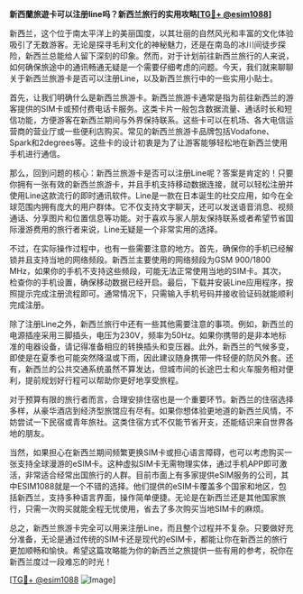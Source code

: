 **新西蘭旅遊卡可以注册line吗？新西兰旅行的实用攻略[[TG💪+ @esim1088](https://t.me/s/esim1088)]**

新西兰，这个位于南太平洋上的美丽国度，以其壮丽的自然风光和丰富的文化体验吸引了无数游客。无论是探寻毛利文化的神秘魅力，还是在南岛的冰川间徒步探险，新西兰总能给人留下深刻的印象。然而，对于计划前往新西兰旅行的人来说，如何确保旅途中的通讯畅通无疑是一个需要仔细考虑的问题。今天，我们就来聊聊关于新西兰旅游卡是否可以注册Line，以及新西兰旅行中的一些实用小贴士。

首先，让我们明确什么是新西兰旅游卡。新西兰旅游卡通常是指为前往新西兰的游客提供的SIM卡或预付费电话卡服务。这类卡片一般包含数据流量、通话时长和短信功能，方便游客在新西兰期间与外界保持联系。这些卡可以在机场、各大电信运营商的营业厅或一些便利店购买。常见的新西兰旅游卡品牌包括Vodafone、Spark和2degrees等。这些卡的设计初衷是为了让游客能够轻松地在新西兰使用手机进行通信。

那么，回到问题的核心：新西兰旅游卡是否可以注册Line呢？答案是肯定的！只要你拥有一张有效的新西兰旅游卡，并且手机支持移动数据连接，就可以轻松注册并使用Line这款流行的即时通讯软件。Line是一款在日本诞生的社交应用，如今在全球范围内拥有庞大的用户群体。它不仅支持文字聊天，还可以发送语音消息、视频通话、分享图片和位置信息等功能。对于喜欢与家人朋友保持联系或者希望节省国际漫游费用的旅行者来说，Line无疑是一个非常实用的选择。

不过，在实际操作过程中，也有一些需要注意的地方。首先，确保你的手机已经解锁并且支持当地的网络频段。新西兰主要使用的网络频段为GSM 900/1800 MHz，如果你的手机不支持这些频段，可能无法正常使用当地的SIM卡。其次，检查你的手机设置，确保移动数据已经开启。最后，下载并安装Line应用程序，按照提示完成注册流程即可。通常情况下，只需输入手机号码并接收验证码就能顺利完成注册。

除了注册Line之外，新西兰旅行中还有一些其他需要注意的事项。例如，新西兰的电源插座采用三脚插头，电压为230V，频率为50Hz。如果你携带的是非本地标准的电器设备，请记得准备相应的转换插头和变压器。此外，新西兰的气候多变，即使是在夏季也可能突然降温或下雨，因此建议随身携带一件轻便的防风外套。还有，新西兰的公共交通系统虽然不算发达，但城市间的长途巴士和火车服务相对便利，提前规划好行程可以帮助你更好地享受旅程。

对于预算有限的旅行者而言，合理安排住宿也是一个重要环节。新西兰的住宿选择多样，从豪华酒店到经济型旅馆应有尽有。如果你想体验更地道的新西兰风情，不妨尝试一下民宿或青年旅社。这类住宿方式不仅能节省开支，还能结识来自世界各地的朋友。

当然，如果担心在新西兰期间频繁更换SIM卡或担心语言障碍，也可以考虑购买一张支持全球漫游的eSIM卡。这种虚拟SIM卡无需物理实体，通过手机APP即可激活，非常适合经常出国旅行的人群。目前市面上有多家提供eSIM服务的公司，其中ESIM1088就是一个不错的选择。他们提供的eSIM卡覆盖多个国家和地区，包括新西兰，支持多种语言界面，操作简单便捷。无论是在新西兰还是其他国家旅行，只需一次购买就能全程无忧使用，省去了多次购买当地SIM卡的麻烦。

总之，新西兰旅游卡完全可以用来注册Line，而且整个过程并不复杂。只要做好充分准备，无论是通过传统的SIM卡还是现代的eSIM卡，都能让你在新西兰的旅行更加顺畅和愉快。希望这篇攻略能为你的新西兰之旅提供一些有用的参考，祝你在新西兰度过一段难忘的时光！

[[TG💪+ @esim1088](https://t.me/s/esim1088) ![Image](https://i.postimg.cc/4NQfJmqS/Snipaste-2025-05-13-00-14-12.png)]